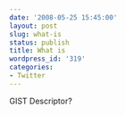 ```yaml
---
date: '2008-05-25 15:45:00'
layout: post
slug: what-is
status: publish
title: What is
wordpress_id: '319'
categories:
- Twitter
---
```


GIST Descriptor?  

